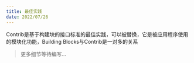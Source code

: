 ```yaml
---
title: 最佳实践
date: 2022/07/26
---
```


Contrib是基于构建块的接口标准的最佳实践，可以被替换，它是被应用程序使用的模块化功能，Building Blocks与Contrib是一对多的关系

> 更多细节等待编写...

<!-- ## MASA Stack SDK



## 认证

## 身份

## Configuration

## Data

## 领域驱动设计

## 调度器

## 绑定

## 隔离性

## 可观测性

## 搜索引擎

## 服务

## 读写分离

## 缓存

## 存储

* [存储提供者列表](/framework/contribs/support-storage)

## 可测试性

## 一致性

## 面向切面编程

## 国际化

## 规则引擎 -->